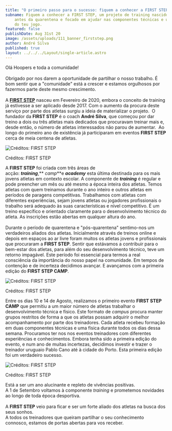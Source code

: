 ```yaml
---
title: "O primeiro passo para o sucesso: fiquem a conhecer a FIRST STEP!"
subname: Fiquem a conhecer a FIRST STEP, um projeto de training nascido mesmo
    antes da quarentena e focado em ajudar nas componentes técnicas e uma física
    do teu jogo.
featured: false
publishDate: Aug 31st 20
image: /assets/uploads/111_banner_firststep.png
author: André Silva
published: true
layout: ../../../Layout/single-article.astro
---
```


Olá Hoopers e toda a comunidade!\
\
Obrigado por nos darem a oportunidade de partilhar o nosso trabalho. É bom sentir que a "comunidade" está a crescer e estamos orgulhosos por fazermos parte deste mesmo crescimento. \
\
A **[FIRST STEP](https://www.instagram.com/firststep_bball/)** nasceu em Fevereiro de 2020, embora o conceito de training já estivesse a ser aplicado desde 2017. Com o aumento da procura deste serviço por parte dos atletas surgiu a ideia de materializar o projeto.  O fundador da **FIRST STEP** é o coach **André Silva**, que começou por dar treino a dois ou três atletas mais dedicados que procuravam treinar mais e, desde então, o número de atletas interessados não parou de aumentar.  Ao longo do primeiro ano de existência já participaram em eventos **FIRST STEP** cerca de meia centena de atletas.

![Créditos: FIRST STEP](/assets/uploads/first_step_01.png "Créditos: FIRST STEP")

Créditos: FIRST STEP

A **FIRST STEP** foi criada com três áreas de acção: **_training_**,** *camp***e **_academy_** esta última destinada para os mais jovens atletas em contexto escolar. A componente de **_training_** é regular e pode preencher um mês ou até mesmo a época inteira dos atletas. Temos atletas com quem treinamos durante o ano inteiro e outros atletas em períodos de paragens competitivas. Trabalhamos com atletas com diferentes experiências, sejam jovens atletas ou jogadores profissionais o trabalho será adequado às suas características e nível competitivo. É um treino específico e orientado claramente para o desenvolvimento técnico do atleta. As inscrições estão abertas em qualquer altura do ano.  \
\
Durante o período de quarentena e "pós-quarentena" sentimo-nos um verdadeiros aliados dos atletas. Inicialmente através de treinos online e depois em espaços ao ar livre foram muitos os atletas jovens e profissionais que procuraram a **FIRST STEP**. Sentir que estávamos a contribuir para o bem-estar dos atletas, para além do seu desenvolvimento técnico, teve um retorno impagável. Este período foi essencial para termos a real consciência da importância do nosso papel na comunidade. Em tempos de contenção e de incerteza decidimos avançar. E avançamos com a primeira edição do **FIRST STEP CAMP**.

![Créditos: FIRST STEP](/assets/uploads/first_step_02.jpeg "Créditos: FIRST STEP")

Créditos: FIRST STEP

Entre os dias 10 e 14 de Agosto, realizamos o primeiro evento **FIRST STEP CAMP** que permitiu a um maior número de atletas trabalhar o desenvolvimento técnica e físico. Este formato de _campus_ procura manter grupos restritos de forma a que os atletas possam adquirir o melhor acompanhamento por parte dos treinadores. Cada atleta recebeu formação em duas componentes técnicas e uma física durante todos os dias dessa semana. Procuramos ter nos nos eventos treinadores com diferentes experiências e conhecimentos. Embora tenha sido a primeira edição do evento, e num ano de muitas incertezas, decidimos investir e trazer o treinador uruguaio Pablo Cano até à cidade do Porto. Esta primeira edição foi um verdadeiro sucesso.

![Créditos: FIRST STEP](/assets/uploads/first_step_03.jpeg "Créditos: FIRST STEP")

Créditos: FIRST STEP

Está a ser um ano alucinante e repleto de vivências positivas. \
A 1 de Setembro voltamos à componente _training_ e prometemos novidades ao longo de toda época desportiva.  \
\
A **FIRST STEP** veio para ficar e ser um forte aliado dos atletas na busca dos seus sonhos.\
A todos os treinadores que queiram partilhar o seu conhecimento connosco, estamos de portas abertas para vos receber.
